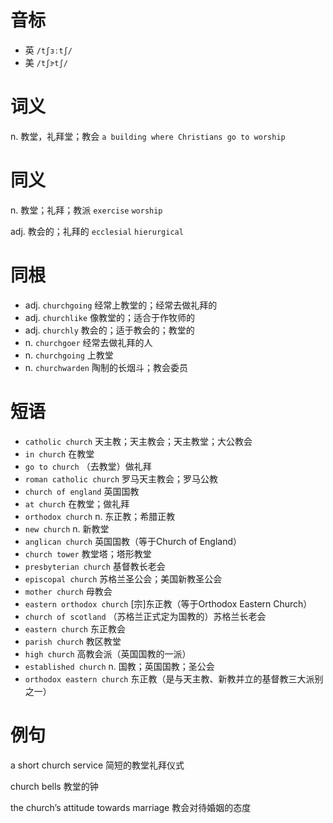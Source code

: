 # 音标

- 英 `/tʃɜːtʃ/`
- 美 `/tʃɝtʃ/`

# 词义

n. 教堂，礼拜堂；教会
`a building where Christians go to worship`

# 同义

n. 教堂；礼拜；教派
`exercise` `worship`

adj. 教会的；礼拜的
`ecclesial` `hierurgical`

# 同根

- adj. `churchgoing` 经常上教堂的；经常去做礼拜的
- adj. `churchlike` 像教堂的；适合于作牧师的
- adj. `churchly` 教会的；适于教会的；教堂的
- n. `churchgoer` 经常去做礼拜的人
- n. `churchgoing` 上教堂
- n. `churchwarden` 陶制的长烟斗；教会委员

# 短语

- `catholic church` 天主教；天主教会；天主教堂；大公教会
- `in church` 在教堂
- `go to church` （去教堂）做礼拜
- `roman catholic church` 罗马天主教会；罗马公教
- `church of england` 英国国教
- `at church` 在教堂；做礼拜
- `orthodox church` n. 东正教；希腊正教
- `new church` n. 新教堂
- `anglican church` 英国国教（等于Church of England）
- `church tower` 教堂塔；塔形教堂
- `presbyterian church` 基督教长老会
- `episcopal church` 苏格兰圣公会；美国新教圣公会
- `mother church` 母教会
- `eastern orthodox church` [宗]东正教（等于Orthodox Eastern Church）
- `church of scotland` （苏格兰正式定为国教的）苏格兰长老会
- `eastern church` 东正教会
- `parish church` 教区教堂
- `high church` 高教会派（英国国教的一派）
- `established church` n. 国教；英国国教；圣公会
- `orthodox eastern church` 东正教（是与天主教、新教并立的基督教三大派别之一）

# 例句

a short church service
简短的教堂礼拜仪式

church bells
教堂的钟

the church’s attitude towards marriage
教会对待婚姻的态度


